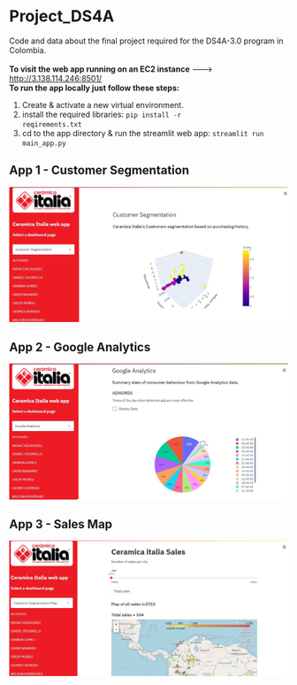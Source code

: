# Project_DS4A
Code and data about the final project required for the DS4A-3.0 program in Colombia. <br /> 
<br />
**To visit the web app running on an EC2 instance** ---> http://3.138.114.246:8501/
<br />
**To run the app locally just follow these steps:** <br />
1. Create & activate a new virtual environment.
2. install the required libraries: <code>pip install -r reqirements.txt</code>
3. cd to the app directory & run the streamlit web app: <code>streamlit run main_app.py</code>

## App 1 - Customer Segmentation
<img src="./app1.jpg">

## App 2 - Google Analytics
<img src="./app2.jpg">

## App 3 - Sales Map
<img src="./app3.jpg">
